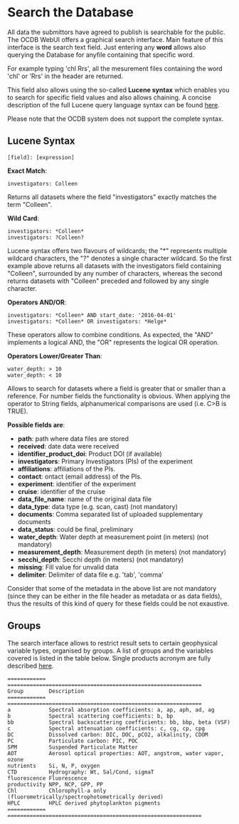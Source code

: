 # Search the Database

All data the submittors have agreed to publish is searchable for the public. 
The OCDB WebUI offers a graphical search interface. Main feature of this interface is the search text field.
Just entering any __word__ allows also querying the Database for anyfile containing that specific word.

For example typing 'chl Rrs', all the mesurement files containing the word 'chl' or 'Rrs' in the header are returned.

This field also allows using the so-called __Lucene syntax__ which enables you to search for specific field values and also allows chaining. A concise description of the full Lucene query language syntax can be found [here](https://lucene.apache.org/core/2_9_4/queryparsersyntax.html). 

Please note that the OCDB system does not support the complete syntax.

## Lucene Syntax

```
[field]: [expression]
```

__Exact Match__:

```
investigators: Colleen
```

Returns all datasets where the field "investigators" exactly matches the term "Colleen". 

__Wild Card__:

```
investigators: *Colleen*
investigators: ?Colleen?
```

Lucene syntax offers two flavours of wildcards; the "*" represents multiple wildcard characters, the "?" denotes a single character wildcard. So the first example above returns all datasets with the investigators field containing  "Colleen", surrounded by any number of characters, whereas the second returns datasets with "Colleen" preceded and followed by any single character.  


__Operators AND/OR__:

```
investigators: *Colleen* AND start_date: '2016-04-01'
investigators: *Colleen* OR investigators: *Helge*
```

These operators allow to combine conditions. As expected, the "AND" implements a logical AND, the "OR" represents the logical OR operation.

__Operators Lower/Greater Than__:

```
water_depth: > 10
water_depth: < 10
```

Allows to search for datasets where a field is greater that or smaller than a reference. For number fields the functionality is obvious. 
When applying the operator to String fields, alphanumerical comparisons are used (i.e. C>B is TRUE).

__Possible fields are__:

- __path__: path where data files are stored
- __received__: date data were received
- __identifier_product_doi__: Product DOI (if available)
- __investigators__: Primary Investigators (PIs) of the experiment
- __affiliations__: affiliations of the PIs.
- __contact__: ontact (email address) of the PIs.
- __experiment__: identifier of the experiment
- __cruise__: identifier of the cruise
- __data_file_name__: name of the original data file
- __data_type__: data type (e.g. scan, cast) (not mandatory)
- __documents__: Comma separated list of uploaded supplementary documents
- __data_status__: could be final, preliminary
- __water_depth__: Water depth at measurement point (in meters) (not mandatory)
- __measurement_depth__: Measurement depth (in meters) (not mandatory)
- __secchi_depth__: Secchi depth (in meters) (not mandatory)
- __missing__: Fill value for unvalid data
- __delimiter__: Delimiter of data file e.g. 'tab', 'comma'

Consider that some of the metadata in the above list are not mandatory (since they can be either in the file header as metadata or as data fields), thus the results of this kind of query for these fields could be not exaustive.

## Groups

The search interface allows to restrict result sets to certain geophysical variable types, organised by groups.
A list of groups and the variables covered is listed in the table below. Single products acronym are fully described [here](ocdb-standard-field-unit.md).

```eval_rst
============ =============================================================
Group        Description
============ =============================================================
a            Spectral absorption coefficients: a, ap, aph, ad, ag
b            Spectral scattering coefficients: b, bp
bb           Spectral backscattering coefficients: bb, bbp, beta (VSF)
c            Spectral attenuation coefficients: c, cg, cp, cpg
DC           Dissolved carbon: DIC, DOC, pCO2, alkalinity, CDOM
PC           Particulate carbon: PIC, POC
SPM          Suspended Particulate Matter
AOT          Aerosol optical properties: AOT, angstrom, water vapor, ozone
nutrients    Si, N, P, oxygen
CTD          Hydrography: Wt, Sal/Cond, sigmaT
fluorescence Fluorescence
productivity NPP, NCP, GPP, PP
Chl          Chlorophyll-a only (fluorometrically/spectrophotometrically derived)
HPLC         HPLC derived phytoplankton pigments
============ =============================================================
```


